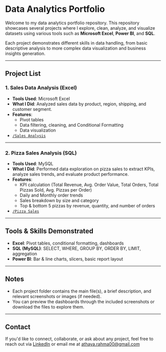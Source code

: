 # Data Analytics Portfolio

Welcome to my data analytics portfolio repository. This repository showcases several projects where I explore, clean, analyze, and visualize datasets using various tools such as **Microsoft Excel**, **Power BI**, and **SQL**.

Each project demonstrates different skills in data handling, from basic descriptive analysis to more complex data visualization and business insights generation.

---

## Project List

### 1. **Sales Data Analysis (Excel)** 
- **Tools Used**: Microsoft Excel
- **What I Did**: Analyzed sales data by product, region, shipping, and    customer segment.
- **Features**:
  - Pivot tables
  - Data filtering, cleaning, and Conditional Formatting
  - Data visualization
- [`/Sales Analysis`](https://github.com/AthayaRahma00/My-portfolio/tree/main/Sales%20Analysis)

---

### 2. **Pizza Sales Analysis (SQL)**
- **Tools Used**: MySQL
- **What I Did**: Performed data exploration on pizza sales to extract KPIs, analyze sales trends, and evaluate product performance. 
- **Features**:
  - KPI calculation (Total Revenue, Avg. Order Value, Total Orders, Total Pizzas Sold, Avg. Pizzas per Order)  
  - Daily and Monthly order trends  
  - Sales breakdown by size and category  
  - Top & bottom 5 pizzas by revenue, quantity, and number of orders  
- [`/Pizza Sales`](./Pizza%20Sales)

---

## Tools & Skills Demonstrated
- **Excel**: Pivot tables, conditional formatting, dashboards
- **SQL (MySQL)**: SELECT, WHERE, GROUP BY, ORDER BY, LIMIT, aggregation 
- **Power BI**: Bar & line charts, slicers, basic report layout


---

## Notes
- Each project folder contains the main file(s), a brief description, and relevant screenshots or images (if needed).
- You can preview the dashboards through the included screenshots or download the files to explore them.

---

## Contact
If you'd like to connect, collaborate, or ask about any project, feel free to reach out via [LinkedIn](https://linkedin.com/in/athaya-rahma-puteri) or email me at athaya.rahma00@gmail.com 
